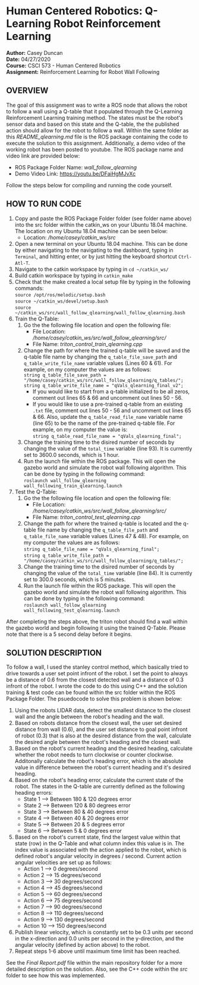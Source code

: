 <h1>Human Centered Robotics: Q-Learning Robot Reinforcement Learning</h1>

**Author:** Casey Duncan <br />
**Date:** 04/27/2020 <br />
**Course:** CSCI 573 - Human Centered Robotics <br />
**Assignment:** Reinforcement Learning for Robot Wall Following <br />

<h2>OVERVIEW</h2>

The goal of this assignment was to write a ROS node that allows the robot to follow a wall using a Q-table that it populated through the Q-Learning Reinforcement Learning training method. The states must be the robot's sensor data and based on this state and the Q-table, the the published action should allow for the robot to follow a wall. Within the same folder as this *README_qlearning.md* file is the ROS package containing the code to execute the solution to this assignment. Additionally, a demo video of the working robot has been posted to youtube. The ROS package name and video link are provided below:
- ROS Package Folder Name: *wall_follow_qlearning* <br />
- Demo Video Link: https://youtu.be/DFaiHgMJvXc

Follow the steps below for compiling and running the code yourself.


<h2>HOW TO RUN CODE</h2>

1. Copy and paste the ROS Package Folder folder (see folder name above) into the src folder within the catkin_ws on your Ubuntu 18.04 machine. The location on my Ubuntu 18.04 machine can be seen below:
    - Location: */home/casey/catkin_ws/src* <br />
2. Open a new terminal on your Ubuntu 18.04 machine. This can be done by either navigating to the navigating to the dashboard, typing in `Terminal`, and hitting enter, or by just hitting the keyboard shortcut `Ctrl-Atl-T`.
3. Navigate to the catkin workspace by typing in `cd ~/catkin_ws/`
4. Build catkin workspace by typing in `catkin_make`
5. Check that the make created a local setup file by typing in the following commands:<br />
	`source /opt/ros/melodic/setup.bash`<br />
	`source ~/catkin_ws/devel/setup.bash`<br />
	`source ~/catkin_ws/src/wall_follow_qlearning/wall_follow_qlearning.bash`
6. Train the Q-Table:
	1. Go the the following file location and open the following file:
	    - File Location: */home/casey/catkin_ws/src/wall_follow_qlearning/src/* <br />
	    - File Name: *triton_control_train_qlearning.cpp* <br />
	2. Change the path for where the trained q-table will be saved and the q-table file name by changing the `q_table_file_save_path` and `q_table_write_file_name` variable values (Lines 60 & 61). For example, on my computer the values are as follows:<br />
	    `string q_table_file_save_path = "/home/casey/catkin_ws/src/wall_follow_qlearning/q_tables/";`<br />
	    `string q_table_write_file_name = "qVals_qlearning_final_v2";`
	    - If you would like to start from a q-table initialized to be all zeros, comment out lines 65 & 66 and uncomment out lines 50 - 56. 
	    - If you would like to use a pre-trained q-table from an existing `.txt` file, comment out lines 50 - 56 and uncomment out lines 65 & 66. Also, update the `q_table_read_file_name` variable name (line 65) to be the name of the pre-trained q-table file. For example, on my computer the value is: <br />
			`string q_table_read_file_name = "qVals_qlearning_final";`
	3. Change the training time to the disired number of seconds by changing the value of the `total_time` variable (line 93). It is currently set to 3600.0 seconds, which is 1 hour.
	4. Run the launch file within the ROS package. This will open the gazebo world and simulate the robot wall following algorithm. This can be done by typing in the following command:<br />
		`roslaunch wall_follow_qlearning wall_following_train_qlearning.launch`
7. Test the Q-Table:
	1. Go the the following file location and open the following file:
	    - File Location: */home/casey/catkin_ws/src/wall_follow_qlearning/src/* <br />
	    - File Name: *triton_control_test_qlearning.cpp* <br />
	2. Change the path for where the trained q-table is located and the q-table file name by changing the `q_table_file_path` and `q_table_file_name` variable values (Lines 47 & 48). For example, on my computer the values are as follows:<br />
	    `string q_table_file_name = "qVals_qlearning_final";`<br />
	    `string q_table_write_file_path = "/home/casey/catkin_ws/src/wall_follow_qlearning/q_tables/";`
	3. Change the training time to the disired number of seconds by changing the value of the `total_time` variable (line 84). It is currently set to 300.0 seconds, which is 5 minutes.
	4. Run the launch file within the ROS package. This will open the gazebo world and simulate the robot wall following algorithm. This can be done by typing in the following command:<br />
		`roslaunch wall_follow_qlearning wall_following_test_qlearning.launch`

After completing the steps above, the triton robot should find a wall within the gazebo world and begin following it using the trained Q-Table. Please note that there is a 5 second delay before it begins.


<h2>SOLUTION DESCRIPTION</h2>

To follow a wall, I used the stanley control method, which basically tried to drive towards a user set point infront of the robot. I set the point to always be a distance of 0.6 from the closest detected wall and a distance of 0.3 infront of the robot. I wrote the code to do this using C++ and the solution training & test code can be found within the src folder within the ROS Package Folder. The psuedocode to solve this problem is shown below:

1. Using the robots LIDAR data, detect the smallest distance to the closest wall and the angle between the robot's heading and the wall.
2. Based on robots distance from the closest wall, the user set desired distance from wall (0.6), and the user set distance to goal point infront of robot (0.3) that is also at the desired distance from the wall, calculate the desired angle between the robot's heading and the closest wall.
3. Based on the robot's current heading and the desired heading, calculate whether the robot needs to turn clockwise or counter clockwise. Additonally calculate the robot's heading error, which is the absolute value in difference between the robot's current heading and it's desired heading.
4. Based on the robot's heading error, calculate the current state of the robot. The states in the Q-table are currently defined as the following heading errors:
	- State 1 --> Between 180 & 120 degrees error
	- State 2 --> Between 120 &  80 degrees error
	- State 3 --> Between  80 &  40 degrees error
	- State 4 --> Between  40 &  20 degrees error
	- State 5 --> Between  20 &   5 degrees error
	- State 6 --> Between   5 &   0 degrees error
5. Based on the robot's current state, find the largest value within that state (row) in the Q-Table and what column index this value is in. The index value is associated with the action applied to the robot, which is defined robot's angular velocity in degrees / second. Current action angular velocities are set up as follows:
	- Action  1 -->   0 degrees/second
	- Action  2 -->  15 degrees/second
	- Action  3 -->  30 degrees/second
	- Action  4 -->  45 degrees/second
	- Action  5 -->  60 degrees/second
	- Action  6 -->  75 degrees/second
	- Action  7 -->  90 degrees/second
	- Action  8 --> 110 degrees/second
	- Action  9 --> 130 degrees/second
	- Action 10 --> 150 degrees/second
6. Publish linear velocity, which is constantly set to be 0.3 units per second in the x-direction and 0.0 units per second in the y-direction, and the angular velocity (defined by action above) to the robot.
7. Repeat steps 1-6 above until maximum time limit has been reached.

See the *Final Report.pdf* file within the main repository folder for a more detailed description on the solution. Also, see the C++ code within the *src* folder to see how this was implemented. 